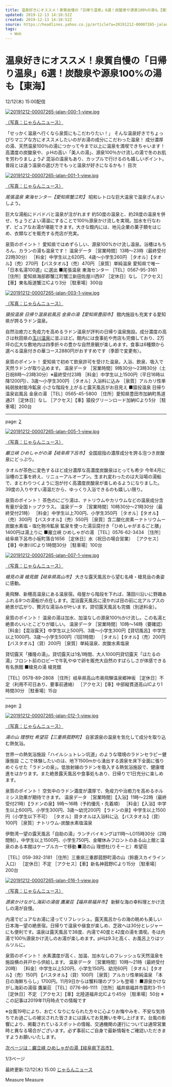 ```yaml
---
title: 温泉好きにオススメ！泉質自慢の「日帰り温泉」6選！炭酸泉や源泉100%の湯も【東海】（じゃらんニュース） - Yahoo!ニュース
updated: 2019-12-13 14:18:52Z
created: 2019-12-13 14:18:52Z
source: https://headlines.yahoo.co.jp/article?a=20191212-00007265-jalan-life
tags:
  - Web
---
```


# 温泉好きにオススメ！泉質自慢の「日帰り温泉」6選！炭酸泉や源泉100%の湯も【東海】

12/12(木) 15:00配信

 [ ![20191212-00007265-jalan-000-1-view.jpg](../_resources/20191212-00007265-jalan-000-1-view.jpg)](https://headlines.yahoo.co.jp/article?a=20191212-00007265-jalan-life.view-000)

 [（写真：じゃらんニュース）](https://headlines.yahoo.co.jp/article?a=20191212-00007265-jalan-life.view-000)

「せっかく温泉へ行くなら泉質にもこだわりたい！」
そんな温泉好きでちょっぴりマニアな方にオススメしたいのがお湯の成分にこだわった温泉！
成分濃厚の湯、天然温泉100％の湯につかって今まで以上に温泉を満喫できちゃいます！
高濃度の炭酸泉や、ｐHの高い「美人の湯」、源泉100％かけ流しの湯で冬のお肌を労わりましょう♪
混浴の温泉もあり、カップルで行けるのも嬉しいポイント。普段とは違う温泉の選び方でもっと温泉が好きになるかも！
目次

 [ ![20191212-00007265-jalan-001-1-view.jpg](../_resources/20191212-00007265-jalan-001-1-view.jpg)](https://headlines.yahoo.co.jp/article?a=20191212-00007265-jalan-life.view-001)

 [（写真：じゃらんニュース）](https://headlines.yahoo.co.jp/article?a=20191212-00007265-jalan-life.view-001)

*尾張温泉 東海センター【愛知県蟹江町】*
昭和レトロな巨大温泉で温泉ざんまいしよう。

巨大な湯船にドバドバと温泉が注がれます 約50度の温泉と、約28度の温泉を併せ、ちょうどよい湯温にすることで100％源泉かけ流しを実現。加水を行なわず、ピュアなお湯が堪能できます。大きな館内には、地元企業の菓子類をはじめ、衣類などを販売する売店が充実。

泉質のポイント！
愛知県ではめずらしい、源泉100%かけ流し温泉。浴槽はもちろん、カランの湯も温泉です！
温泉データ
［営業時間］13時～23時（最終受付22時30分）
［料金］中学生以上620円、4歳～小学生260円
［タオル］【タオル】（売）270円 【バスタオル】（売）470円
［泉質］単純温泉
愛知県で唯一「日本名湯100選」に選出 ■尾張温泉 東海センター
［TEL］0567-95-3161
［住所］愛知県海部郡蟹江町蟹江新田佐屋川西97
［定休日］なし
［アクセス］【車】東名阪道蟹江ICより3分
［駐車場］300台

 [ ![20191212-00007265-jalan-003-1-view.jpg](../_resources/20191212-00007265-jalan-003-1-view.jpg)](https://headlines.yahoo.co.jp/article?a=20191212-00007265-jalan-life.view-003)

 [（写真：じゃらんニュース）](https://headlines.yahoo.co.jp/article?a=20191212-00007265-jalan-life.view-003)

*猿投温泉 日帰り温泉岩風呂 金泉の湯【愛知県豊田市】*
館内施設も充実する愛知県が誇るラドン温泉。

自然治癒力と免疫力を高めるラドン温泉が評判の日帰り温泉施設。成分濃度の高さは秋田県の[玉川温泉](https://search.yahoo.co.jp/search?p=%E7%8E%89%E5%B7%9D%E6%B8%A9%E6%B3%89&ei=UTF-8&rkf=1&slfr=1&fr=link_direct_nws)に並ぶほど。館内には食事処や売店も完備しており、2万坪の広大な敷地内は四季折々の豊かな自然景観が楽しめます。食事は6種類から選べる温泉付きの華コース2880円がおすすめです（季節で変更有）。

泉質のポイント！
愛知県で初めて飲泉許可を受けた温泉。入浴、飲泉、吸入で天然ラドンが取り込めます。
温泉データ
［営業時間］9時30分～23時30分（土日祝8時～23時30分）※最終受付23時
［料金］中学生以上1500円（平日16時以降1200円）、3歳～小学生300円
［タオル］入浴料に込み
［泉質］アルカリ性単純弱放射能冷鉱泉
小さな階段を上がると露天風呂がお目見え ■猿投温泉 日帰り温泉岩風呂 金泉の湯
［TEL］0565-45-5800
［住所］愛知県豊田市加納町馬道通21
［定休日］なし
［アクセス］【車】猿投グリーンロード加納ICより5分
［駐車場］200台

* * *

page: [2](https://headlines.yahoo.co.jp/article?a=20191212-00007265-jalan-life&p=2)

 [ ![20191212-00007265-jalan-005-1-view.jpg](../_resources/20191212-00007265-jalan-005-1-view.jpg)](https://headlines.yahoo.co.jp/article?a=20191212-00007265-jalan-life.view-005)

 [（写真：じゃらんニュース）](https://headlines.yahoo.co.jp/article?a=20191212-00007265-jalan-life.view-005)

*巌立峡 ひめしゃがの湯【岐阜県下呂市】*
全国屈指の濃厚成分を誇る泡つき炭酸泉にどっぷり。

タオルが茶色に変色するほど成分濃厚な高濃度炭酸泉はとっても希少 今年4月に浴槽の工事を終え、リニューアルオープン。生まれ変わったのは大浴場の湯船で、まとわりつくように泡が付く高濃度炭酸泉が楽しめるようになりました。39度の入りやすい湯温だから、ゆっくり入浴できるのも嬉しい限り。

泉質のポイント！
茶色のにごり湯は、ナトリウムやカリウムなどの温泉成分含有量が全国トップクラス。
温泉データ
［営業時間］10時30分～21時30分（最終受付21時）
［料金］中学生以上700円、小学生350円
［タオル］【タオル】（売）300円 【バスタオル】（売）550円
［泉質］含二酸化炭素ーナトリウムー炭酸水素塩・塩化物冷鉱泉
鉱泉を使った湯豆腐付き「ひめしゃがまるごと膳」1400円は湯上りに ■巌立峡 ひめしゃがの湯
［TEL］0576-62-3434
［住所］岐阜県下呂市小坂町落合1656
［定休日］水（祝日の場合営業）
［アクセス］【車】中津川ICより1時間30分
［駐車場］100台

 [ ![20191212-00007265-jalan-007-1-view.jpg](../_resources/20191212-00007265-jalan-007-1-view.jpg)](https://headlines.yahoo.co.jp/article?a=20191212-00007265-jalan-life.view-007)

 [（写真：じゃらんニュース）](https://headlines.yahoo.co.jp/article?a=20191212-00007265-jalan-life.view-007)

*槍見の湯 槍見舘【岐阜県高山市】*
大きな露天風呂から望む名峰・槍見岳の勇姿に感動。

奥飛騨、新穂高温泉にある温泉宿。母屋から階段を下れば、蒲田川沿いに野趣あふれる9つの湯船が点在します。混浴露天風呂に浸かれば目の前に北アルプスの絶景が広がり、贅沢な湯浴みが叶います。貸切露天風呂も完備（別途料金）。

泉質のポイント！
温泉の湯は加水、加温なしの源泉100％かけ流し。この名湯と絶景のいいとこどりが嬉しい。
温泉データ
［営業時間］10時～14時（要確認）
［料金］【混浴露天】中学生以上500円、3歳～小学生300円【貸切風呂】中学生以上1000円、3歳～小学生500円（1回1時間）
［タオル］【タオル】（売）200円 【バスタオル】（貸）200円
［泉質］単純温泉、炭酸水素塩泉

貸切露天「播隆の湯」。貸切露天は1名1時間、大人1000円貸切露天「ほたるの湯」フロント前のロビーで牛乳やゆで卵を販売大自然のすばらしさが体感できる有名旅館 ■槍見の湯 槍見舘

［TEL］0578-89-2808
［住所］岐阜県高山市奥飛騨温泉郷神坂
［定休日］不定（利用不可日あり、要事前連絡）
［アクセス］【車】中部縦貫道高山ICより1時間30分
［駐車場］15台

* * *

page: [3](https://headlines.yahoo.co.jp/article?a=20191212-00007265-jalan-life&p=3)

 [ ![20191212-00007265-jalan-012-1-view.jpg](../_resources/20191212-00007265-jalan-012-1-view.jpg)](https://headlines.yahoo.co.jp/article?a=20191212-00007265-jalan-life.view-012)

 [（写真：じゃらんニュース）](https://headlines.yahoo.co.jp/article?a=20191212-00007265-jalan-life.view-012)

*湯の山 理想杜 希望荘【三重県菰野町】*
自家源泉の温泉を気化して成分を取り込む熱気浴。

世界一の熱気浴施設「ハイルシュトレン坑道」のような環境のラドンセラピー健康施設 ここで体験したいのは、地下1500mから湧出する源泉を床下全面に張りめぐらせた「ラドンの泉」。低放射線のラドンを吸入する熱気浴施設で、健康増進をはかります。また絶景露天風呂や食事処もあり、日帰りで1日充分に楽しめます。

泉質のポイント！
空気中のラドン濃度が濃厚で、免疫力や治癒力を高めるホルミシス効果が期待できます。
温泉データ
［営業時間］【入浴】11時～22時（最終受付21時）【ラドンの泉】9時～16時（予約優先・先着順）
［料金］【入浴】中学生以上600円、小学生300円、3歳～幼児200円 【ラドンの泉】中学生以上1500円（小学生以下不可）
［タオル］貸タオルは入浴料に込 【バスタオル】（貸）100円
［泉質］ナトリウム-炭酸水素塩温泉

伊勢湾一望の露天風呂「自助の湯」ランチバイキングは11時～LO15時30分（2時間制）。中学生以上1500円、小学生750円、金曜休みフロントのある山上館と温泉のある本館はケーブルカーで移動 ■湯の山 理想杜(りそーと）希望荘

［TEL］059-392-3181
［住所］三重県三重郡菰野町湯の山（鈴鹿スカイライン入口）
［定休日］不定
［アクセス］【車】新名神菰野ICより15分
［駐車場］200台

 [ ![20191212-00007265-jalan-016-1-view.jpg](../_resources/20191212-00007265-jalan-016-1-view.jpg)](https://headlines.yahoo.co.jp/article?a=20191212-00007265-jalan-life.view-016)

 [（写真：じゃらんニュース）](https://headlines.yahoo.co.jp/article?a=20191212-00007265-jalan-life.view-016)

*源泉かけながし海彩の湯宿 鷹巣荘【福井県福井市】*
新鮮な海の幸料理とかけ流しの湯が自慢。

内湯でピュアなお湯に浸ってリフレッシュ。露天風呂からの海の眺めも美しい 日本海一望の絶景宿。日帰りで温泉や昼食が楽しめ、芝政へは30分とレジャーにも便利です。温泉は露天風呂で38度、内湯で40度と42度の湯を満喫。冬は内湯で100％源泉かけ流しのお湯が楽しめます。pHは9.3と高く、お風呂上りはツルツルに。

泉質のポイント！
水素濃度が高く、加温、加水なしのフレッシュな天然温泉を施設横の井戸から供給します。
温泉データ
［営業時間］10時～21時（最終受付20時）
［料金］中学生以上520円、小学生150円、幼児60円
［タオル］【タオル】（売）150円 【バスタオル】（貸）100円
［泉質］アルカリ性単純温泉
「本日の海鮮ちらし」1700円。11月9日からは蟹料理のプランも登場！ ■源泉かけながし海彩の湯宿 鷹巣荘
［TEL］0776-86-1111
［住所］福井県福井市蓑町3-11-1
［定休日］不定
［アクセス］【車】北陸道福井北ICより45分
［駐車場］50台
※この記事は2019年11月時点での情報です

※台風19号により、お亡くなりになられた方々に心よりお悔やみを、不安な気持ちでお過ごしの被災された皆さまには謹んでお見舞いを申し上げます。台風の影響により、掲載されているスポットの情報、交通機関の運行については通常営業時と異なる場合がございます。必ず事前にご自身で最新情報をご確認いただきますようお願いいたします。

 [次ページは：巌立峡 ひめしゃがの湯【岐阜県下呂市】](https://headlines.yahoo.co.jp/article?a=20191212-00007265-jalan-life&p=2)

1/3ページ

最終更新:12/12(木) 15:00
 [じゃらんニュース](https://news.yahoo.co.jp/media/jalan)

Measure
Measure